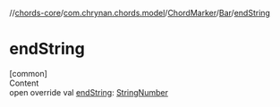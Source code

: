 //[chords-core](../../../../index.md)/[com.chrynan.chords.model](../../index.md)/[ChordMarker](../index.md)/[Bar](index.md)/[endString](end-string.md)



# endString  
[common]  
Content  
open override val [endString](end-string.md): [StringNumber](../../-string-number/index.md)  



